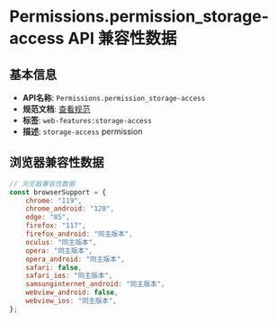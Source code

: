 # Permissions.permission_storage-access API 兼容性数据

## 基本信息

- **API名称**: `Permissions.permission_storage-access`
- **规范文档**: [查看规范](https://privacycg.github.io/storage-access/#permissions-integration)
- **标签**: `web-features:storage-access`
- **描述**: `storage-access` permission

## 浏览器兼容性数据

```javascript
// 浏览器兼容性数据
const browserSupport = {
    chrome: "119",
    chrome_android: "120",
    edge: "85",
    firefox: "117",
    firefox_android: "同主版本",
    oculus: "同主版本",
    opera: "同主版本",
    opera_android: "同主版本",
    safari: false,
    safari_ios: "同主版本",
    samsunginternet_android: "同主版本",
    webview_android: false,
    webview_ios: "同主版本",
};

```

